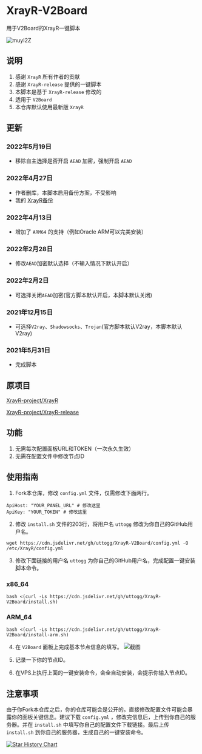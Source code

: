 # XrayR-V2Board
用于V2Board的XrayR一键脚本

![muyI2Z](https://s3.missuo.me/images/muyI2Z.jpg)

## 说明
1. 感谢 `XrayR` 所有作者的贡献
2. 感谢 `XrayR-release` 提供的一键脚本
3. 本脚本是基于 `XrayR-release` 修改的
4. 适用于 `V2Board`
5. 本仓库默认使用最新版 `XrayR` 

## 更新
### 2022年5月19日
- 移除自主选择是否开启 `AEAD` 加密，强制开启 `AEAD`

### 2022年4月27日
- 作者删库，本脚本启用备份方案，不受影响 
- 我的 [XrayR备份](https://github.com/missuo/XrayR)

### 2022年4月13日
- 增加了 `ARM64` 的支持（例如Oracle ARM可以完美安装）

### 2022年2月28日
- 修改`AEAD`加密默认选择（不输入情况下默认开启）

### 2022年2月2日
- 可选择关闭`AEAD`加密(官方脚本默认开启，本脚本默认关闭)

### 2021年12月15日
- 可选择`V2ray`、`Shadowsocks`、`Trojan`(官方脚本默认V2ray，本脚本默认V2ray)

### 2021年5月31日
- 完成脚本

## 原项目
[XrayR-project/XrayR](https://github.com/XrayR-project/XrayR)

[XrayR-project/XrayR-release](https://github.com/XrayR-project/XrayR-release)

## 功能
1. 无需每次配置面板URL和TOKEN（一次永久生效）
2. 无需在配置文件中修改节点ID

## 使用指南
1. Fork本仓库，修改 `config.yml` 文件，仅需修改下面两行。
```shell
ApiHost: "YOUR_PANEL_URL" # 修改这里
ApiKey: "YOUR_TOKEN" # 修改这里
```


2. 修改 `install.sh` 文件的203行，将用户名 `uttogg` 修改为你自己的GitHub用户名。
```
wget https://cdn.jsdelivr.net/gh/uttogg/XrayR-V2Board/config.yml -O /etc/XrayR/config.yml
```

3. 修改下面链接的用户名 `uttogg` 为你自己的GitHub用户名，完成配置一键安装脚本命令。
### x86_64
```
bash <(curl -Ls https://cdn.jsdelivr.net/gh/uttogg/XrayR-V2Board/install.sh)
```
### ARM_64
```
bash <(curl -Ls https://cdn.jsdelivr.net/gh/uttogg/XrayR-V2Board/install-arm.sh)
```

4. 在 `V2Board` 面板上完成基本节点信息的填写。
![截图](https://files.xiami.com/cpp/07d8ec1a38a5462c3afbfac41413b8af/1622434730321.png)

5. 记录一下你的节点ID。

6. 在VPS上执行上面的一键安装命令，会全自动安装，会提示你输入节点ID。

## 注意事项
由于你Fork本仓库之后，你的仓库可能会是公开的。直接修改配置文件可能会暴露你的面板关键信息。建议下载 `config.yml` ，修改完信息后，上传到你自己的服务器。并在 `install.sh` 中填写你自己的配置文件下载链接。最后上传 `install.sh` 到你自己的服务器，生成自己的一键安装命令。

[![Star History Chart](https://api.star-history.com/svg?repos=missuo/XrayR-V2Board&type=Date)](https://star-history.com/#fanux/missuo/XrayR-V2Board)
